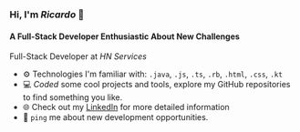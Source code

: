 ### Hi, I'm *Ricardo* 👋

#### A Full-Stack Developer Enthusiastic About New Challenges

Full-Stack Developer at *HN Services*

- ⚙️ Technologies I'm familiar with: `.java`, `.js`, `.ts`, `.rb`, `.html`, `.css`, `.kt`
- 💻 *Coded* some cool projects and tools, explore my GitHub repositories to find something you like.
- 🌐 Check out my [LinkedIn](https://www.linkedin.com/in/ricardo5oliveira/) for more detailed information
- 💬 `ping` me about new development opportunities.
